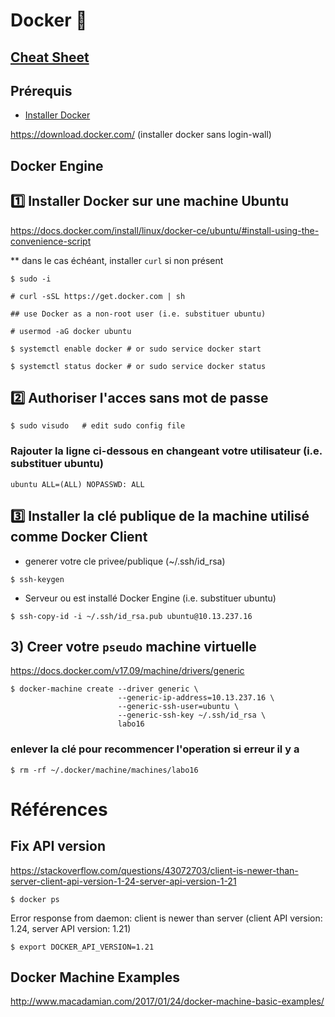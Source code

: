 # Docker :whale:

## [Cheat Sheet](https://www.docker.com/sites/default/files/Docker_CheatSheet_08.09.2016_0.pdf)

## Prérequis

* [Installer Docker](https://docs.docker.com/engine/getstarted/step_one/#step-1-get-docker)   

https://download.docker.com/ (installer docker sans login-wall)


## Docker Engine

## :one: Installer Docker sur une machine Ubuntu 

https://docs.docker.com/install/linux/docker-ce/ubuntu/#install-using-the-convenience-script

** dans le cas échéant, installer `curl` si non présent

```
$ sudo -i

# curl -sSL https://get.docker.com | sh

## use Docker as a non-root user (i.e. substituer ubuntu)

# usermod -aG docker ubuntu

$ systemctl enable docker # or sudo service docker start 

$ systemctl status docker # or sudo service docker status

```

## :two: Authoriser l'acces sans mot de passe

```
$ sudo visudo   # edit sudo config file
```

### Rajouter la ligne ci-dessous en changeant votre utilisateur (i.e. substituer ubuntu)
```
ubuntu ALL=(ALL) NOPASSWD: ALL
```

## :three: Installer la clé publique de la machine utilisé comme Docker Client

* generer votre cle privee/publique (~/.ssh/id_rsa)

```
$ ssh-keygen
```

* Serveur ou est installé Docker Engine (i.e. substituer ubuntu)

```
$ ssh-copy-id -i ~/.ssh/id_rsa.pub ubuntu@10.13.237.16  
```

## 3) Creer votre `pseudo` machine virtuelle

https://docs.docker.com/v17.09/machine/drivers/generic

```
$ docker-machine create --driver generic \
                        --generic-ip-address=10.13.237.16 \
                        --generic-ssh-user=ubuntu \
                        --generic-ssh-key ~/.ssh/id_rsa \
                        labo16
```

### enlever la clé pour recommencer l'operation si erreur il y a

```
$ rm -rf ~/.docker/machine/machines/labo16
```

# Références 

## Fix API version

https://stackoverflow.com/questions/43072703/client-is-newer-than-server-client-api-version-1-24-server-api-version-1-21

```
$ docker ps
```
  Error response from daemon: client is newer than server (client API version: 1.24, server API version: 1.21)

```
$ export DOCKER_API_VERSION=1.21
```

## Docker Machine Examples

http://www.macadamian.com/2017/01/24/docker-machine-basic-examples/
